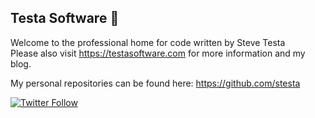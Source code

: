 Testa Software :wave:
---------------------

Welcome to the professional home for code written by Steve Testa  
Please also visit https://testasoftware.com for more information and my blog.  

My personal repositories can be found here: https://github.com/stesta  

[![Twitter Follow](https://img.shields.io/twitter/follow/testasoftware?color=1DA1F2&logo=twitter&style=for-the-badge)](https://twitter.com/intent/follow?original_referer=https%3A%2F%2Fgithub.com%2Ftestasoftware&screen_name=testasoftware)
